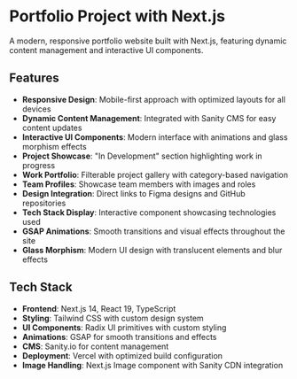 # Portfolio Project with Next.js

A modern, responsive portfolio website built with Next.js, featuring dynamic content management and interactive UI components.

## Features

- **Responsive Design**: Mobile-first approach with optimized layouts for all devices
- **Dynamic Content Management**: Integrated with Sanity CMS for easy content updates
- **Interactive UI Components**: Modern interface with animations and glass morphism effects
- **Project Showcase**: "In Development" section highlighting work in progress
- **Work Portfolio**: Filterable project gallery with category-based navigation
- **Team Profiles**: Showcase team members with images and roles
- **Design Integration**: Direct links to Figma designs and GitHub repositories
- **Tech Stack Display**: Interactive component showcasing technologies used
- **GSAP Animations**: Smooth transitions and visual effects throughout the site
- **Glass Morphism**: Modern UI design with translucent elements and blur effects

## Tech Stack

- **Frontend**: Next.js 14, React 19, TypeScript
- **Styling**: Tailwind CSS with custom design system
- **UI Components**: Radix UI primitives with custom styling
- **Animations**: GSAP for smooth transitions and effects
- **CMS**: Sanity.io for content management
- **Deployment**: Vercel with optimized build configuration
- **Image Handling**: Next.js Image component with Sanity CDN integration
